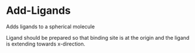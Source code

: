 # Add-Ligands
Adds ligands to a spherical molecule


Ligand should be prepared so that binding site is at the origin and the ligand is extending towards x-direction.
